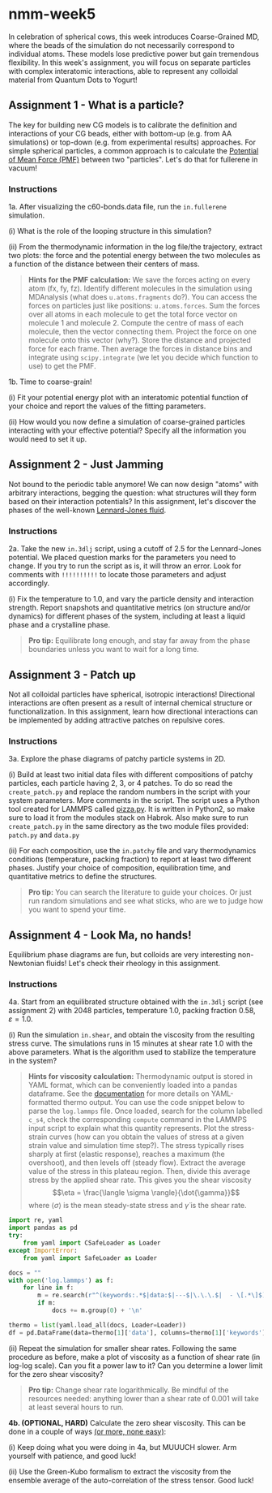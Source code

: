 # nmm-week5

In celebration of spherical cows, this week introduces Coarse-Grained MD, where the beads of the simulation do not necessarily correspond to individual atoms. These models lose predictive power but gain tremendous flexibility. In this week's assignment, you will focus on separate particles with complex interatomic interactions, able to represent any colloidal material from Quantum Dots to Yogurt!

## Assignment 1 - What is a particle?

The key for building new CG models is to calibrate the definition and interactions of your CG beads, either with bottom-up (e.g. from AA simulations) or top-down (e.g. from experimental results) approaches. For simple spherical particles, a common approach is to calculate the [Potential of Mean Force (PMF)](https://en.wikipedia.org/wiki/Potential_of_mean_force) between two "particles". Let's do that for fullerene in vacuum!

### Instructions

1a. After visualizing the c60-bonds.data file, run the `in.fullerene` simulation.

(i) What is the role of the looping structure in this simulation?

(ii) From the thermodynamic information in the log file/the trajectory, extract two plots: the force and the potential energy between the two molecules as a function of the distance between their centers of mass.

> **Hints for the PMF calculation:** We save the forces acting on every atom (fx, fy, fz). Identify different molecules in the simulation using MDAnalysis (what does `u.atoms.fragments` do?). You can access the forces on particles just like positions: `u.atoms.forces`. Sum the forces over all atoms in each molecule to get the total force vector on molecule 1 and molecule 2. Compute the centre of mass of each molecule, then the vector connecting them. Project the force on one molecule onto this vector (why?). Store the distance and projected force for each frame. Then average the forces in distance bins and integrate using `scipy.integrate` (we let you decide which function to use) to get the PMF.

1b. Time to coarse-grain!

(i) Fit your potential energy plot with an interatomic potential function of your choice and report the values of the fitting parameters. 

(ii) How would you now define a simulation of coarse-grained particles interacting with your effective potential? Specify all the information you would need to set it up.

## Assignment 2 - Just Jamming

Not bound to the periodic table anymore! We can now design "atoms" with arbitrary interactions, begging the question: what structures will they form based on their interaction potentials? In this assignment, let's discover the phases of the well-known [Lennard-Jones fluid](https://en.wikipedia.org/wiki/Lennard-Jones_potential).

### Instructions

2a. Take the new `in.3dlj` script, using a cutoff of 2.5 for the Lennard-Jones potential. We placed question marks for the parameters you need to change. If you try to run the script as is, it will throw an error. Look for comments with `!!!!!!!!!!` to locate those parameters and adjust accordingly.

(i) Fix the temperature to 1.0, and vary the particle density and interaction strength. Report snapshots and quantitative metrics (on structure and/or dynamics) for different phases of the system, including at least a liquid phase and a crystalline phase.

> **Pro tip:** Equilibrate long enough, and stay far away from the phase boundaries unless you want to wait for a long time.

## Assignment 3 - Patch up

Not all colloidal particles have spherical, isotropic interactions! Directional interactions are often present as a result of internal chemical structure or functionalization. In this assignment, learn how directional interactions can be implemented by adding attractive patches on repulsive cores.

### Instructions 

3a. Explore the phase diagrams of patchy particle systems in 2D.

(i) Build at least two initial data files with different compositions of patchy particles, each particle having 2, 3, or 4 patches. To do so read the `create_patch.py` and replace the random numbers in the script with your system parameters. More comments in the script. The script uses a Python tool created for LAMMPS called [pizza.py](https://lammps.github.io/pizza/). It is written in Python2, so make sure to load it from the modules stack on Habrok. Also make sure to run `create_patch.py` in the same directory as the two module files provided: `patch.py` and `data.py` 

(ii) For each composition, use the `in.patchy` file and vary thermodynamics conditions (temperature, packing fraction) to report at least two different phases. Justify your choice of composition, equilibration time, and quantitative metrics to define the structures. 

> **Pro tip:** You can search the literature to guide your choices. Or just run random simulations and see what sticks, who are we to judge how you want to spend your time.

## Assignment 4 - Look Ma, no hands!

Equilibrium phase diagrams are fun, but colloids are very interesting non-Newtonian fluids! Let's check their rheology in this assignment. 

### Instructions

4a. Start from an equilibrated structure obtained with the `in.3dlj` script (see assignment 2) with 2048 particles, temperature 1.0, packing fraction 0.58, $\varepsilon = 1.0$.


(i) Run the simulation `in.shear`, and obtain the viscosity from the resulting stress curve. The simulations runs in 15 minutes at shear rate 1.0 with the above parameters. What is the algorithm used to stabilize the temperature in the system?

> **Hints for viscosity calculation:** Thermodynamic output is stored in YAML format, which can be conveniently loaded into a pandas dataframe. See the [documentation](https://docs.lammps.org/Howto_structured_data.html#yaml-format-thermo-style-or-dump-style-output) for more details on YAML-formatted thermo output. You can use the code snippet below to parse the `log.lammps` file. Once loaded, search for the column labelled `c_s4`, check the corresponding `compute` command in the LAMMPS input script to explain what this quantity represents. Plot the stress-strain curves (how can you obtain the values of stress at a given strain value and simulation time step?). The stress typically rises sharply at first (elastic response), reaches a maximum (the overshoot), and then levels off (steady flow). Extract the average value of the stress in this plateau region. Then, divide this average stress by the applied shear rate. This gives you the shear viscosity
$$\eta = \frac{\langle \sigma \rangle}{\dot{\gamma}}$$ where $\langle \sigma \rangle$ is the mean steady-state stress and $\dot{\gamma}$ is the shear rate.

```python
import re, yaml
import pandas as pd
try:
    from yaml import CSafeLoader as Loader
except ImportError:
    from yaml import SafeLoader as Loader

docs = ""
with open('log.lammps') as f:
    for line in f:
        m = re.search(r"^(keywords:.*$|data:$|---$|\.\.\.$|  - \[.*\]$)", line)
        if m:
            docs += m.group(0) + '\n'

thermo = list(yaml.load_all(docs, Loader=Loader))
df = pd.DataFrame(data=thermo[1]['data'], columns=thermo[1]['keywords'])
```




(ii) Repeat the simulation for smaller shear rates. Following the same procedure as before, make a plot of viscosity as a function of shear rate (in log-log scale). Can you fit a power law to it? Can you determine a lower limit for the zero shear viscosity? 

> **Pro tip:** Change shear rate logarithmically. Be mindful of the resources needed: anything lower than a shear rate of 0.001 will take at least several hours to run.

**4b. (OPTIONAL, HARD)** Calculate the zero shear viscosity. This can be done in a couple of ways [(or more, none easy)](https://docs.lammps.org/Howto_viscosity.html):

(i) Keep doing what you were doing in 4a, but MUUUCH slower. Arm yourself with patience, and good luck!

(ii) Use the Green-Kubo formalism to extract the viscosity from the ensemble average of the auto-correlation of the stress tensor. Good luck!


